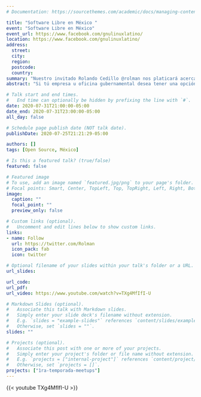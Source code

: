 ```yaml
---
# Documentation: https://sourcethemes.com/academic/docs/managing-content/

title: "Software Libre en México "
event: "Software Libre en México"
event_url: https://www.facebook.com/gnulinuxlatino/
location: https://www.facebook.com/gnulinuxlatino/
address:
  street:
  city:
  region:
  postcode:
  country:
summary: "Nuestro invitado Rolando Cedillo @rolman nos platicará acerca del Estado actual del Software Libre en México.‬"
abstract: "Si tú empresa u oficina gubernamental desea tener una opción segura y escalable esta charla te interesará.‬ La transmisión será a través de nuestra página de Facebook"

# Talk start and end times.
#   End time can optionally be hidden by prefixing the line with `#`.
date: 2020-07-31T21:00:00-05:00
date_end: 2020-07-31T23:00:00-05:00
all_day: false

# Schedule page publish date (NOT talk date).
publishDate: 2020-07-25T21:21:29-05:00

authors: []
tags: [Open Source, México]

# Is this a featured talk? (true/false)
featured: false

# Featured image
# To use, add an image named `featured.jpg/png` to your page's folder.
# Focal points: Smart, Center, TopLeft, Top, TopRight, Left, Right, BottomLeft, Bottom, BottomRight.
image:
  caption: ""
  focal_point: ""
  preview_only: false

# Custom links (optional).
#   Uncomment and edit lines below to show custom links.
links:
- name: Follow
  url: https://twitter.com/Rolman
  icon_pack: fab
  icon: twitter

# Optional filename of your slides within your talk's folder or a URL.
url_slides:

url_code:
url_pdf:
url_video: https://www.youtube.com/watch?v=TXg4MfIfI-U

# Markdown Slides (optional).
#   Associate this talk with Markdown slides.
#   Simply enter your slide deck's filename without extension.
#   E.g. `slides = "example-slides"` references `content/slides/example-slides.md`.
#   Otherwise, set `slides = ""`.
slides: ""

# Projects (optional).
#   Associate this post with one or more of your projects.
#   Simply enter your project's folder or file name without extension.
#   E.g. `projects = ["internal-project"]` references `content/project/deep-learning/index.md`.
#   Otherwise, set `projects = []`.
projects: ["1ra-temporada-meetups"]
---
```


{{< youtube TXg4MfIfI-U >}}
